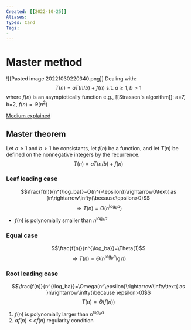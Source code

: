 ```yaml
---
Created: [[2022-10-25]]
Aliases: 
Types: Card
Tags: 
- 
---
```

# Master method
![[Pasted image 20221030220340.png]]
Dealing with: 
$$T(n)=aT(n/b)+f(n)\text{ s.t. }a\geq1, b>1$$
where $f(n)$ is an asymptotically function
e.g., [[Strassen's algorithm]]: a=7, b=2, $f(n)=\Theta (n^2)$

[Medium explained](https://mycollegenotebook.medium.com/時間複雜度-遞迴-下-master-th-307ad4608ab6)

## Master theorem
Let $a\geq1$ and $b>1$ be consistants, let $f(n)$ be a function, and let $T(n)$ be defined on the nonnegative integers by the recurrence. 
$$T(n)=aT(n/b)+f(n)$$
### Leaf leading case
$$\frac{f(n)}{n^{\log_ba}}=O(n^{-\epsilon})\rightarrow0\text{ as }n\rightarrow\infty(\because\epsilon>0)$$
$$\Rightarrow T(n)=\Theta(n^{\log_ba})$$
- $f(n)$ is polynomially smaller than $n^{\log_ba}$

### Equal case
$$\frac{f(n)}{n^{\log_ba}}=\Theta(1)$$
$$\Rightarrow T(n)=\Theta(n^{\log_ba}\lg n)$$

### Root leading case
$$\frac{f(n)}{n^{\log_ba}}=\Omega(n^\epsilon)\rightarrow\infty\text{ as }n\rightarrow\infty(\because \epsilon>0)$$
$$T(n)=\Theta(f(n))$$
1. $f(n)$ is polynomially larger than $n^{log_ba}$
2. $af(n)\leq cf(n)$ regularity condition
